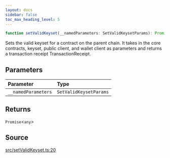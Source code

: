 ```yaml
---
layout: docs
sidebar: false
toc_max_heading_level: 5
---
```


```ts
function setValidKeyset(__namedParameters: SetValidKeysetParams): Promise<any>;
```

Sets the valid keyset for a contract on the parent chain. It takes in the
core contracts, keyset, public client, and wallet client as parameters and
returns a transaction receipt TransactionReceipt.

## Parameters

| Parameter           | Type                   |
| :------------------ | :--------------------- |
| `__namedParameters` | `SetValidKeysetParams` |

## Returns

`Promise`\<`any`\>

## Source

[src/setValidKeyset.ts:20](https://github.com/OffchainLabs/arbitrum-orbit-sdk/blob/cfcbd32d6879cf7817a33b24f062a0fd879ea257/src/setValidKeyset.ts#L20)
